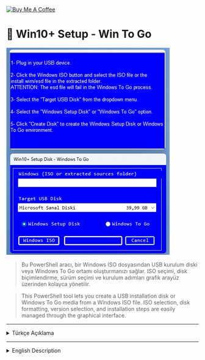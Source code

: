 <a href="https://buymeacoffee.com/abdullaherturk" target="_blank"><img src="https://cdn.buymeacoffee.com/buttons/v2/default-yellow.png" alt="Buy Me A Coffee" style="height: 60px !important;width: 217px !important;" ></a>

# 💽 Win10+ Setup - Win To Go

![sample](https://github.com/abdullah-erturk/Win10-Setup-Disk-/blob/main/preview.jpg)


> Bu PowerShell aracı, bir Windows ISO dosyasından USB kurulum diski veya Windows To Go ortamı oluşturmanızı sağlar. ISO seçimi, disk biçimlendirme, sürüm seçimi ve kurulum adımları grafik arayüz üzerinden kolayca yönetilir.
  
> This PowerShell tool lets you create a USB installation disk or Windows To Go media from a Windows ISO file. ISO selection, disk formatting, version selection, and installation steps are easily managed through the graphical interface.

---

<details>
<summary>Türkçe Açıklama</summary>

## 🚀 Özellikler

- Windows ISO dosyasından kurulum USB'si oluşturur.  
- Windows To Go (taşınabilir Windows) desteği. 
- ISO, install.wim veya install.esd dosyalarını destekler.
- `install.wim` içinde bulunan Windows sürümünü seçme özelliği. (To Go için)
- VHD/VHDX ve USB disk desteği. 
- GUI (grafiksel arayüz) ile kullanım.
- Tam ilerleme çubuğu ve tahmini süre göstergeleri.
- BCD ve BOOT yapılandırma desteği.
- FAT32'nin 4 GB sınırlaması nedeniyle 4 GB'ın üzerinde install.wim dosyasına sahip Windows ISO dosyalarını kolayca USB diske yazdırır.

## Gereksinimleri Atlatma Özelliği
- USB Disk oluştırma esnasında AutoUnattend.xml ve auto.cmd dosyasını otomatik olarak USB kök dizinine kopyalar.
- Böylece AutoUnattend.xml dosyası ile sıfırdan kurulumda:
ve
- auto.cmd dosyası ile de yükseltme yoluyla Windows 11 sistem gereknsinimleri atlanmış olur.

✅ TPM, Secure Boot, CPU, RAM, disk kontrollerini tamamen atlar
✅ Yerel kullanıcı hesabı ile kuruluma izin verir
✅ Uyumlu olmayan sistem uyarılarını engeller
✅ Güncelleme kanalı uyarılarını bastırır
✅ Masaüstü uyarılarını gizler



## 💡 Gereksinimler

- **Windows 10 veya 11**
- **Yönetici (Administrator)** yetkileriyle çalıştırılmalıdır
- PowerShell 5.x veya üzeri
- `DISM`, `bcdboot`, `diskpart` erişimi

## 🔧 Kullanım

1. Script dosyasına sağ tıklayın, **Yönetici olarak çalıştır** seçeneğini seçin  
2. ISO dosyasını veya `install.wim/esd` dosyasını seçin  
3. Bağlı USB/VHD cihazlardan birini seçin  
4. "Kurulum Diski" veya "Windows To Go" seçeneğini işaretleyin  
5. "Diski Oluştur" düğmesine tıklayın  
6. Windows ISO'su içinden kurulacak sürümü seçin  
7. Otomatik olarak bölümlendirme, biçimlendirme ve dosya aktarımı işlemleri yapılır  
8. Script, disk yapılandırmalarını (BCD, BOOT) tamamlar

## 🔐 Uyarı

> Seçilen USB/VHD cihaz **tamamen biçimlendirilir** ve üzerindeki tüm veriler silinir.  
> Lütfen yedek almayı unutmayın.

## 💡NOT
- Windows 11 için: Win10+ Kurulum Diski, Windows 11'i yüklemek için sadece kurulum diskini oluşturur. Bilgisayarınızın minimum Windows 11 sistem gereksinimlerini karşılamaması durumunda, bu kısıtı kendi başınıza aşmanız gerekebilir.
- Windows 10 için: Windows 10 sürüm 1507, 1511 veya 1607 Ana Bilgisayar İşletim Sisteminde Win10+ Kurulum Diski oluşturamazsınız. Windows 10'un bu eski sürümleri, çıkarılabilir depolama aygıtlarında birden çok bölüm okumayı ve oluşturmayı desteklemez.

## 🛠 Katkıda Bulunanlar

- `@rpo`, `@freddie-o`, `@BAU`, `@abbodi1406`, `@mephistooo2`

- Her türlü öneri ve geri bildirim için lütfen GitHub üzerinden katkıda bulunun.

</details>

---

<details>
<summary>English Description</summary>

## 🚀 Features

- Create bootable Windows installation USB from ISO  
- Full **Windows To Go** support  
- Supports `install.wim`, `install.esd` and ISO formats  
- Ability to select Windows version in install.wim (for To Go)
- Detects VHD/VHDX and USB drives  
- GUI powered with progress bars and ETA  
- Auto partitioning with dual-partition structure (FAT32 + NTFS)  
- Automatically configures boot via `bcdboot`, `bcdedit`, etc.
- For Windows ISOs that have an install.wim over 4GB -- due to the 4GB limitation of FAT32

## 💡 Requirements

- **Windows 10 or 11**
- Must be run as **Administrator**
- PowerShell 5.x or higher
- Requires access to: `DISM`, `bcdboot`, `diskpart`

## 🔧 How to Use

1. Right-click on the script and choose **Run as Administrator**  
2. Select your Windows ISO or `install.wim/esd`  
3. Choose a connected USB/VHD target device  
4. Select either **Setup USB** or **Windows To Go** mode  
5. Click **Create Disk** to begin  
6. Choose your preferred Windows version if prompted  
7. Script performs all necessary steps (formatting, copying, BCD setup, etc.)  
8. Done!

## ⚠️ Warning

> The selected USB/VHD device will be **completely formatted** and all data will be erased.  
> Please make sure to back up your data.

## 💡NOTE
- for Windows 11: Win10+ Setup Disk just creates the setup disk for installing Windows 11 . In case your computer doesn't meet the minimum Windows 11 system requirements you will have to figure out bypassing it on your own
- for Windows 10: You cannot create a Win10+ Setup Disk on Windows 10 versions 1507, 1511 or 1607 Host OS. These older versions of Windows 10 do not support reading and creating multiple partitions on removable storage devices.

## 🛠 Contributors

- `@rpo`, `@freddie-o`, `@BAU`, `@abbodi1406`, `@mephistooo2`

- Please contribute via GitHub for any suggestions or feedback.

</details>
